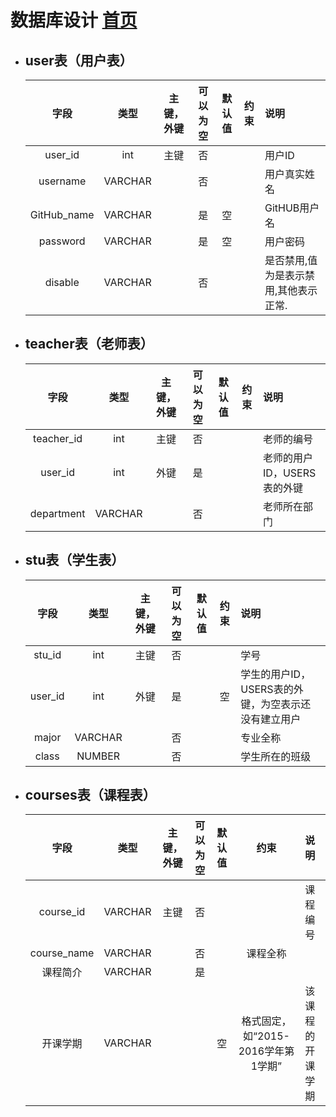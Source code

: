 # 数据库设计 [首页](README.md)

<div id="USERS"></div>

- ## user表（用户表）

    |字段|类型|主键，外键|可以为空|默认值|约束|说明|
    |:-------:|:-------------:|:------:|:----:|:---:|:----:|:----------|
    |user_id|int|主键|否| | | 用户ID|
    |username|VARCHAR| |否| | | 用户真实姓名|
    |GitHub_name|VARCHAR| |是|空| | GitHUB用户名|
    |password|VARCHAR| |是|空| | 用户密码|
    |disable|VARCHAR| |否| | |是否禁用,值为是表示禁用,其他表示正常.|


<div id="TEACHERS"></div>

- ## teacher表（老师表）

    |字段|类型|主键，外键|可以为空|默认值|约束|说明|
    |:-------:|:-------------:|:------:|:----:|:---:|:----:|:----------|
    |teacher_id|int|主键|否| | | 老师的编号|
    |user_id|int|外键|是| | | 老师的用户ID，USERS表的外键|
    |department|VARCHAR| |否| | | 老师所在部门|

<div id="STUDENTS"></div>

- ## stu表（学生表）

    |字段|类型|主键，外键|可以为空|默认值|约束|说明|
    |:-------:|:-------------:|:------:|:----:|:---:|:----:|:----------|
    |stu_id|int|主键|否| | | 学号|
    |user_id|int|外键|是| |空| 学生的用户ID，USERS表的外键，为空表示还没有建立用户|
    |major|VARCHAR| |否| | |专业全称|
    |class|NUMBER| |否| | | 学生所在的班级|
    
 
<div id="COURSES"></div>
 
- ## courses表（课程表）

    |字段|类型|主键，外键|可以为空|默认值|约束|说明|
    |:-------:|:-------------:|:------:|:----:|:---:|:----:|:----------|
    |course_id|VARCHAR|主键|否| | | 课程编号|
    |course_name|VARCHAR||否| | 课程全称|
    |课程简介|VARCHAR| |是| | | | 课程简介|
    |开课学期|VARCHAR|||空| 格式固定，如“2015-2016学年第1学期”| 该课程的开课学期|
    
